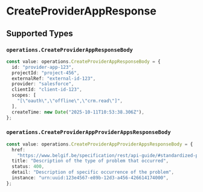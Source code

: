 # CreateProviderAppResponse


## Supported Types

### `operations.CreateProviderAppResponseBody`

```typescript
const value: operations.CreateProviderAppResponseBody = {
  id: "provider-app-123",
  projectId: "project-456",
  externalRef: "external-id-123",
  provider: "salesforce",
  clientId: "client-id-123",
  scopes: [
    "[\"oauth\",\"offline\",\"crm.read\"]",
  ],
  createTime: new Date("2025-10-11T10:53:38.306Z"),
};
```

### `operations.CreateProviderAppProviderAppsResponseBody`

```typescript
const value: operations.CreateProviderAppProviderAppsResponseBody = {
  href:
    "https://www.belgif.be/specification/rest/api-guide/#standardized-problem-types",
  title: "Description of the type of problem that occurred",
  status: 400,
  detail: "Description of specific occurrence of the problem",
  instance: "urn:uuid:123e4567-e89b-12d3-a456-426614174000",
};
```

